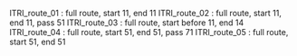ITRI_route_01 : full route, start 11, end 11
ITRI_route_02 : full route, start 11, end 11, pass 51
ITRI_route_03 : full route, start before 11, end 14
ITRI_route_04 : full route, start 51, end 51, pass 71
ITRI_route_05 : full route, start 51, end 51
